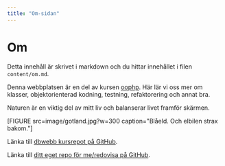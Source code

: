 ```yaml
---
title: "Om-sidan"
---
```

Om
=========================

Detta innehåll är skrivet i markdown och du hittar innehållet i filen `content/om.md`.

Denna webbplatsen är en del av kursen [oophp](https://dbwebb.se/kurser/oophp). Här lär vi oss mer om klasser, objektorienterad kodning, testning, refaktorering och annat bra.

Naturen är en viktig del av mitt liv och balanserar livet framför skärmen.

[FIGURE src=image/gotland.jpg?w=300 caption="Blåeld. Och elbilen strax bakom."]

Länka till [dbwebb kursrepot på GitHub](https://github.com/dbwebb-se/oophp).

Länka till [ditt eget repo för me/redovisa på GitHub](https://github.com/guni12/).
